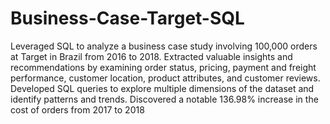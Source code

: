 # Business-Case-Target-SQL
Leveraged SQL to analyze a business case study involving 100,000 orders at Target in Brazil from 2016 to 2018. Extracted valuable insights and recommendations by examining order status, pricing, payment and freight performance, customer location, product attributes, and customer reviews. Developed SQL queries to explore multiple dimensions of the dataset and identify patterns and trends. Discovered a notable 136.98% increase in the cost of orders from 2017 to 2018

